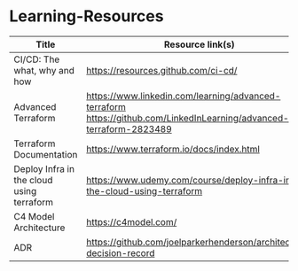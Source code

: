 # Learning-Resources
| Title  | Resource link(s) |
| ------------- | ------------- |
| CI/CD: The what, why and how  | https://resources.github.com/ci-cd/  |
| Advanced Terraform  | https://www.linkedin.com/learning/advanced-terraform  <br> https://github.com/LinkedInLearning/advanced-terraform-2823489 |
| Terraform Documentation | https://www.terraform.io/docs/index.html |
| Deploy Infra in the cloud using terraform | https://www.udemy.com/course/deploy-infra-in-the-cloud-using-terraform |
| C4 Model Architecture | https://c4model.com/ |
| ADR | https://github.com/joelparkerhenderson/architecture-decision-record |
